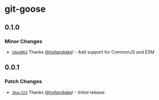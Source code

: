 # git-goose

## 0.1.0

### Minor Changes

- [`56ed063`](https://github.com/hollandjake/git-goose/commit/56ed063826967009e381ab95d6a2f1eb6d0dc82c) Thanks [@hollandjake](https://github.com/hollandjake)! - Add support for CommonJS and ESM

## 0.0.1

### Patch Changes

- [`2bac323`](https://github.com/hollandjake/git-goose/commit/2bac323186bdd174e5bccb803afb92f1bf6fb4dc) Thanks [@hollandjake](https://github.com/hollandjake)! - Initial release
